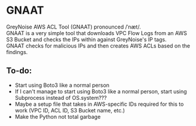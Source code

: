 # GNAAT  
GreyNoise AWS ACL Tool (GNAAT) pronounced /ˈnæt/.  
GNAAT is a very simple tool that downloads VPC Flow Logs from an AWS S3 Bucket and checks the IPs within against GreyNoise's IP tags.  
GNAAT checks for malicious IPs and then creates AWS ACLs based on the findings.  

## To-do:
* Start using Boto3 like a normal person
* If I can't manage to start using Boto3 like a normal person, start using Subprocess instead of OS.system???
* Maybe a setup file that takes in AWS-specific IDs required for this to work (VPC ID, ACL ID, S3 Bucket name, etc.)
* Make the Python not total garbage
